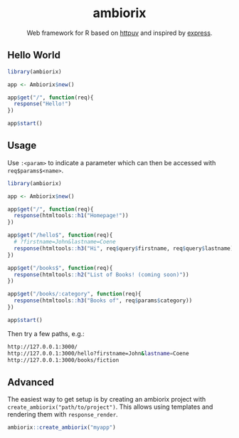 <div align="center">

# ambiorix

<!-- badges: start -->
<!-- badges: end -->

Web framework for R based on [httpuv](https://github.com/rstudio/httpuv) and inspired by [express](https://github.com/expressjs/express).

</div>


## Hello World

``` r
library(ambiorix)

app <- Ambiorix$new()

app$get("/", function(req){
  response("Hello!")
})

app$start()
```

## Usage

Use `:<param>` to indicate a parameter which can then be accessed with `req$params$<name>`.

``` r
library(ambiorix)

app <- Ambiorix$new()

app$get("/", function(req){
  response(htmltools::h1("Homepage!"))
})

app$get("/hello$", function(req){
  # ?firstname=John&lastname=Coene
  response(htmltools::h3("Hi", req$query$firstname, req$query$lastname))
})

app$get("/books$", function(req){
  response(htmltools::h2("List of Books! (coming soon)"))
})

app$get("/books/:category", function(req){
  response(htmltools::h3("Books of", req$params$category))
})

app$start()
```

Then try a few paths, e.g.:

```bash
http://127.0.0.1:3000/
http://127.0.0.1:3000/hello?firstname=John&lastname=Coene
http://127.0.0.1:3000/books/fiction
```

## Advanced

The easiest way to get setup is by creating an ambiorix project with `create_ambiorix("path/to/project")`. This allows using templates and rendering them with `response_render`.

```r
ambiorix::create_ambiorix("myapp")
```
